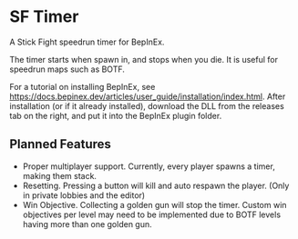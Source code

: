 # SF Timer
A Stick Fight speedrun timer for BepInEx.

The timer starts when spawn in, and stops when you die. It is useful for speedrun maps such as BOTF.

For a tutorial on installing BepInEx, see https://docs.bepinex.dev/articles/user_guide/installation/index.html. After installation (or if it already installed), download the DLL from the releases tab on the right, and put it into the BepInEx plugin folder.

## Planned Features
* Proper multiplayer support. Currently, every player spawns a timer, making them stack.
* Resetting. Pressing a button will kill and auto respawn the player. (Only in private lobbies and the editor)
* Win Objective. Collecting a golden gun will stop the timer. Custom win objectives per level may need to be implemented due to BOTF levels having more than one golden gun.
